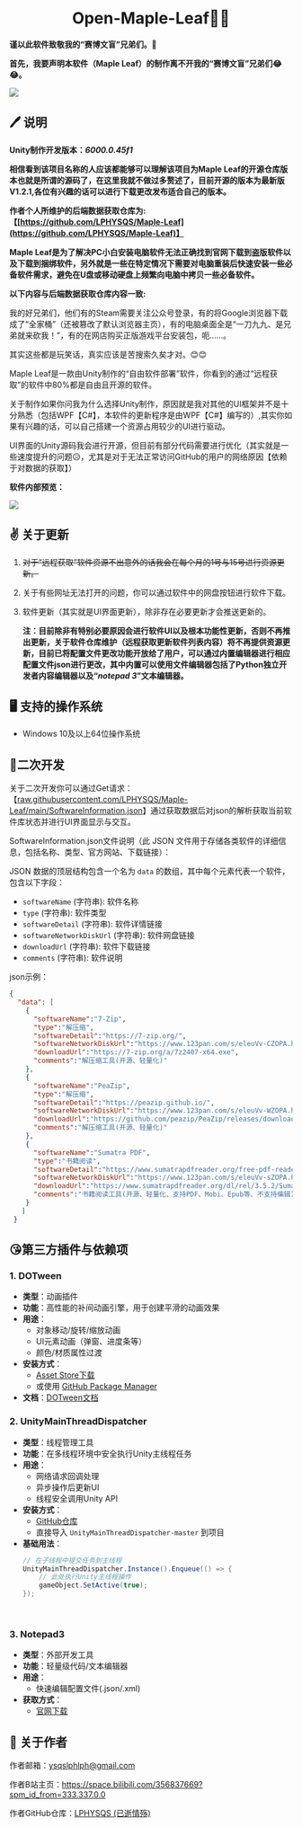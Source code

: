 

<h1 align="center">Open-Maple-Leaf😶‍🌫️</h1>

**谨以此软件致敬我的“赛博文盲”兄弟们。💖**

**首先，我要声明本软件（Maple Leaf）的制作离不开我的“赛博文盲”兄弟们😂😂。**

![](https://github.com/LPHYSQS/Maple-Leaf/blob/main/ImageData/AppLogo.png?raw=true)

## 🖊   说明

**Unity制作开发版本：*6000.0.45f1***

**相信看到该项目名称的人应该都能够可以理解该项目为Maple Leaf的开源仓库版本也就是所谓的源码了，在这里我就不做过多赘述了，目前开源的版本为最新版V1.2.1,各位有兴趣的话可以进行下载更改发布适合自己的版本。**

**作者个人所维护的后端数据获取仓库为:【[https://github.com/LPHYSQS/Maple-Leaf](https://github.com/LPHYSQS/Maple-Leaf)】**

**Maple Leaf是为了解决PC小白安装电脑软件无法正确找到官网下载到盗版软件以及下载到捆绑软件，另外就是一些在特定情况下需要对电脑重装后快速安装一些必备软件需求，避免在U盘或移动硬盘上频繁向电脑中拷贝一些必备软件。**

**以下内容与后端数据获取仓库内容一致:**

我的好兄弟们，他们有的Steam需要关注公众号登录，有的将Google浏览器下载成了“全家桶”（还被篡改了默认浏览器主页），有的电脑桌面全是“一刀九九、是兄弟就来砍我！”，有的在网店购买正版游戏平台安装包，呃……。

其实这些都是玩笑话，真实应该是苦搜索久矣才对。😊😊

Maple Leaf是一款由Unity制作的“自由软件部署”软件，你看到的通过“远程获取”的软件中80%都是自由且开源的软件。

关于制作如果你问我为什么选择Unity制作，原因就是我对其他的UI框架并不是十分熟悉（包括WPF【C#】，本软件的更新程序是由WPF【C#】编写的）,其实你如果有兴趣的话，可以自己搭建一个资源占用较少的UI进行驱动。

UI界面的Unity源码我会进行开源，但目前有部分代码需要进行优化（其实就是一些速度提升的问题😥，尤其是对于无法正常访问GitHub的用户的网络原因【依赖于对数据的获取】）

**软件内部预览：**

![](https://github.com/LPHYSQS/Maple-Leaf/blob/main/ImageData/SoftwareInterface.png?raw=true)

## ✌️ 关于更新

1. ~~对于“远程获取”软件资源不出意外的话我会在每个月的1号与15号进行资源更新。~~

2. 关于有些网址无法打开的问题，你可以通过软件中的网盘按钮进行软件下载。

3. 软件更新（其实就是UI界面更新），除非存在必要更新才会推送更新的。

   **注：目前除非有特别必要原因会进行软件UI以及根本功能性更新，否则不再推出更新，关于软件仓库维护（远程获取更新软件列表内容）将不再提供资源更新，目前已将配置文件更改功能开放给了用户，可以通过内置编辑器进行相应配置文件json进行更改，其中内置可以使用文件编辑器包括了Python独立开发者内容编辑器以及“*notepad 3*”文本编辑器。**

## 🖥 支持的操作系统

- Windows 10及以上64位操作系统

## 🫡二次开发

关于二次开发你可以通过Get请求：【[raw.githubusercontent.com/LPHYSQS/Maple-Leaf/main/SoftwareInformation.json](https://raw.githubusercontent.com/LPHYSQS/Maple-Leaf/main/SoftwareInformation.json)】通过获取数据后对json的解析获取当前软件库状态并进行UI界面显示与交互。

SoftwareInformation.json文件说明（此 JSON 文件用于存储各类软件的详细信息，包括名称、类型、官方网站、下载链接）：

JSON 数据的顶层结构包含一个名为 `data` 的数组，其中每个元素代表一个软件，包含以下字段：

- `softwareName` (字符串): 软件名称
- `type` (字符串): 软件类型
- `softwareDetail` (字符串): 软件详情链接
- `softwareNetworkDiskUrl` (字符串): 软件网盘链接
- `downloadUrl` (字符串): 软件下载链接
- `comments` (字符串): 软件说明

json示例：

```json
{
  "data": [
    {
      "softwareName":"7-Zip",
      "type":"解压缩",
      "softwareDetail":"https://7-zip.org/",
      "softwareNetworkDiskUrl":"https://www.123pan.com/s/eleuVv-CZOPA.html",
      "downloadUrl":"https://7-zip.org/a/7z2407-x64.exe",
      "comments":"解压缩工具(开源、轻量化)"
    },
    {
      "softwareName":"PeaZip",
      "type":"解压缩",
      "softwareDetail":"https://peazip.github.io/",
      "softwareNetworkDiskUrl":"https://www.123pan.com/s/eleuVv-WZOPA.html",
      "downloadUrl":"https://github.com/peazip/PeaZip/releases/download/9.8.0/peazip-9.8.0.WIN64.exe",
      "comments":"解压缩工具(开源、轻量化)"
    },
    {
      "softwareName":"Sumatra PDF",
      "type":"书籍阅读",
      "softwareDetail":"https://www.sumatrapdfreader.org/free-pdf-reader",
      "softwareNetworkDiskUrl":"https://www.123pan.com/s/eleuVv-sZOPA.html",
      "downloadUrl":"https://www.sumatrapdfreader.org/dl/rel/3.5.2/SumatraPDF-3.5.2-64-install.exe",
      "comments":"书籍阅读工具(开源、轻量化、支持PDF、Mobi、Epub等、不支持编辑)"
    }
   ]
 }
```

## 😘第三方插件与依赖项

### 1. DOTween
- **类型**：动画插件  
- **功能**：高性能的补间动画引擎，用于创建平滑的动画效果  
- **用途**：  
  - 对象移动/旋转/缩放动画  
  - UI元素动画（弹窗、进度条等）  
  - 颜色/材质属性过渡  
- **安装方式**：  
  - [Asset Store下载](https://assetstore.unity.com/packages/tools/animation/dotween-hotween-v2-27676)
  - 或使用 [GitHub Package Manager](https://github.com/Demigiant/dotween)  
- **文档**：[DOTween文档](http://dotween.demigiant.com/documentation.php)

### 2. UnityMainThreadDispatcher
- **类型**：线程管理工具  
- **功能**：在多线程环境中安全执行Unity主线程任务  
- **用途**：  
  - 网络请求回调处理  
  - 异步操作后更新UI  
  - 线程安全调用Unity API  
- **安装方式**：  
  - [GitHub仓库](https://github.com/PimDeWitte/UnityMainThreadDispatcher)  
  - 直接导入 `UnityMainThreadDispatcher-master` 到项目  
- **基础用法**：
  ```csharp
  // 在子线程中提交任务到主线程
  UnityMainThreadDispatcher.Instance().Enqueue(() => {
      // 此处执行Unity主线程操作
      gameObject.SetActive(true);
  });

​	

### 3. Notepad3
- **类型**：外部开发工具  
- **功能**：轻量级代码/文本编辑器  
- **用途**：  
  - 快速编辑配置文件(.json/.xml)  
- **获取方式**：  
  - [官网下载](https://www.rizonesoft.com/downloads/notepad3/)  

## 🫠 关于作者

作者邮箱：ysqslphlph@gmail.com

作者B站主页：https://space.bilibili.com/356837669?spm_id_from=333.337.0.0

作者GitHub仓库：[LPHYSQS (已逝情殇)](https://github.com/LPHYSQS)

